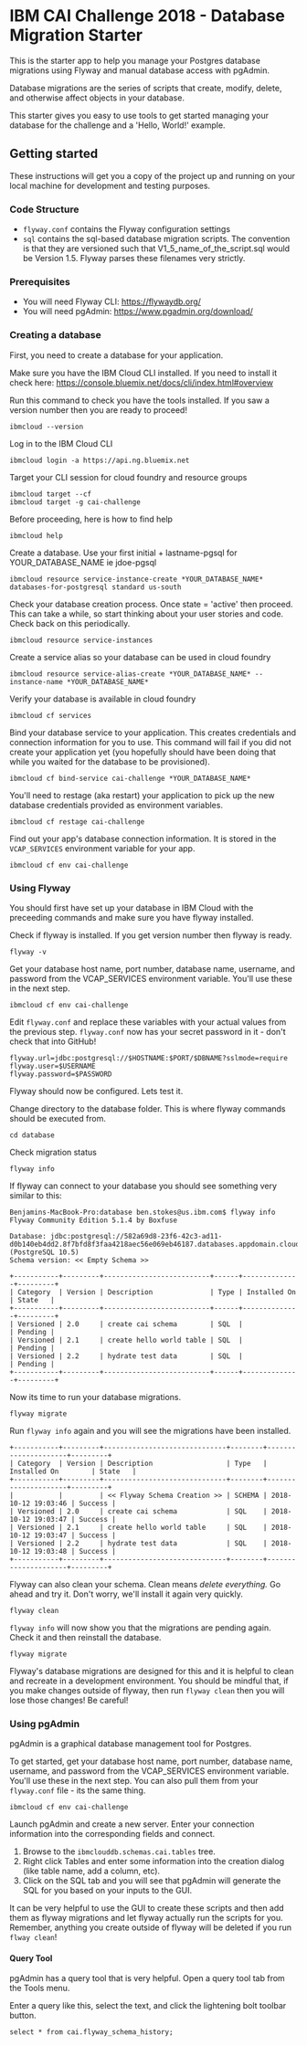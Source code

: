# IBM CAI Challenge 2018 - Database Migration Starter
This is the starter app to help you manage your Postgres database migrations using Flyway and manual database access with pgAdmin.

Database migrations are the series of scripts that create, modify, delete, and otherwise affect objects in your database.

This starter gives you easy to use tools to get started managing your database for the challenge and a 'Hello, World!' example.

## Getting started
These instructions will get you a copy of the project up and running on your local machine for development and testing purposes. 

### Code Structure
* `flyway.conf` contains the Flyway configuration settings
* `sql` contains the sql-based database migration scripts. The convention is that they are versioned such that V1_5_name_of_the_script.sql would be Version 1.5. Flyway parses these filenames very strictly. 

### Prerequisites
* You will need Flyway CLI: https://flywaydb.org/
* You will need pgAdmin: https://www.pgadmin.org/download/

### Creating a database
First, you need to create a database for your application. 

Make sure you have the IBM Cloud CLI installed. If you need to install it check here: https://console.bluemix.net/docs/cli/index.html#overview

Run this command to check you have the tools installed. If you saw a version number then you are ready to proceed!
```
ibmcloud --version
```

Log in to the IBM Cloud CLI
```
ibmcloud login -a https://api.ng.bluemix.net
```

Target your CLI session for cloud foundry and resource groups
```
ibmcloud target --cf
ibmcloud target -g cai-challenge
```

Before proceeding, here is how to find help
```
ibmcloud help
```

Create a database. Use your first initial + lastname-pgsql for YOUR_DATABASE_NAME ie jdoe-pgsql
```
ibmcloud resource service-instance-create *YOUR_DATABASE_NAME* databases-for-postgresql standard us-south
```

Check your database creation process. Once state = 'active' then proceed. This can take a while, so start thinking about your user stories and code. Check back on this periodically. 
```
ibmcloud resource service-instances
```

Create a service alias so your database can be used in cloud foundry
```
ibmcloud resource service-alias-create *YOUR_DATABASE_NAME* --instance-name *YOUR_DATABASE_NAME*
```

Verify your database is available in cloud foundry
```
ibmcloud cf services
```

Bind your database service to your application. This creates credentials and connection information for you to use. This command will fail if you did not create your application yet (you hopefully should have been doing that while you waited for the database to be provisioned).
```
ibmcloud cf bind-service cai-challenge *YOUR_DATABASE_NAME*
```

You'll need to restage (aka restart) your application to pick up the new database credentials provided as environment variables. 
```
ibmcloud cf restage cai-challenge
```

Find out your app's database connection information. It is stored in the `VCAP_SERVICES` environment variable for your app. 
```
ibmcloud cf env cai-challenge
```
### Using Flyway
You should first have set up your database in IBM Cloud with the preceeding commands and make sure you have flyway installed.

Check if flyway is installed. If you get version number then flyway is ready.
```
flyway -v
```

Get your database host name, port number, database name, username, and password from the VCAP_SERVICES environment variable. You'll use these in the next step.
```
ibmcloud cf env cai-challenge
```

Edit `flyway.conf` and replace these variables with your actual values from the previous step. `flyway.conf` now has your secret password in it - don't check that into GitHub!
```
flyway.url=jdbc:postgresql://$HOSTNAME:$PORT/$DBNAME?sslmode=require
flyway.user=$USERNAME
flyway.password=$PASSWORD
```

Flyway should now be configured. Lets test it. 

Change directory to the database folder. This is where flyway commands should be executed from.
```
cd database
```

Check migration status
```
flyway info
```

If flyway can connect to your database you should see something very similar to this:
```
Benjamins-MacBook-Pro:database ben.stokes@us.ibm.com$ flyway info
Flyway Community Edition 5.1.4 by Boxfuse

Database: jdbc:postgresql://582a69d8-23f6-42c3-ad11-d0b140eb4dd2.8f7bfd8f3faa4218aec56e069eb46187.databases.appdomain.cloud:31434/ibmclouddb (PostgreSQL 10.5)
Schema version: << Empty Schema >>

+-----------+---------+--------------------------+------+--------------+---------+
| Category  | Version | Description              | Type | Installed On | State   |
+-----------+---------+--------------------------+------+--------------+---------+
| Versioned | 2.0     | create cai schema        | SQL  |              | Pending |
| Versioned | 2.1     | create hello world table | SQL  |              | Pending |
| Versioned | 2.2     | hydrate test data        | SQL  |              | Pending |
+-----------+---------+--------------------------+------+--------------+---------+
```

Now its time to run your database migrations.
```
flyway migrate
```

Run `flyway info` again and you will see the migrations have been installed.
```
+-----------+---------+------------------------------+--------+---------------------+---------+
| Category  | Version | Description                  | Type   | Installed On        | State   |
+-----------+---------+------------------------------+--------+---------------------+---------+
|           |         | << Flyway Schema Creation >> | SCHEMA | 2018-10-12 19:03:46 | Success |
| Versioned | 2.0     | create cai schema            | SQL    | 2018-10-12 19:03:47 | Success |
| Versioned | 2.1     | create hello world table     | SQL    | 2018-10-12 19:03:47 | Success |
| Versioned | 2.2     | hydrate test data            | SQL    | 2018-10-12 19:03:48 | Success |
+-----------+---------+------------------------------+--------+---------------------+---------+
```

Flyway can also clean your schema. Clean means *delete everything.* Go ahead and try it. Don't worry, we'll install it again very quickly.
```
flyway clean
```

`flyway info` will now show you that the migrations are pending again. Check it and then reinstall the database.
```
flyway migrate
```

Flyway's database migrations are designed for this and it is helpful to clean and recreate in a development environment. You should be mindful that, if you make changes outside of flyway, then run `flyway clean` then you will lose those changes! Be careful!

### Using pgAdmin
pgAdmin is a graphical database management tool for Postgres. 

To get started, get your database host name, port number, database name, username, and password from the VCAP_SERVICES environment variable. You'll use these in the next step. You can also pull them from your `flyway.conf` file - its the same thing. 
```
ibmcloud cf env cai-challenge
```

Launch pgAdmin and create a new server. Enter your connection information into the corresponding fields and connect.

1. Browse to the `ibmclouddb.schemas.cai.tables` tree. 
2. Right click Tables and enter some information into the creation dialog (like table name, add a column, etc).
3. Click on the SQL tab and you will see that pgAdmin will generate the SQL for you based on your inputs to the GUI. 

It can be very helpful to use the GUI to create these scripts and then add them as flyway migrations and let flyway actually run the scripts for you. Remember, anything you create outside of flyway will be deleted if you run `flway clean`!

#### Query Tool
pgAdmin has a query tool that is very helpful. Open a query tool tab from the Tools menu. 

Enter a query like this, select the text, and click the lightening bolt toolbar button.
```
select * from cai.flyway_schema_history;
```